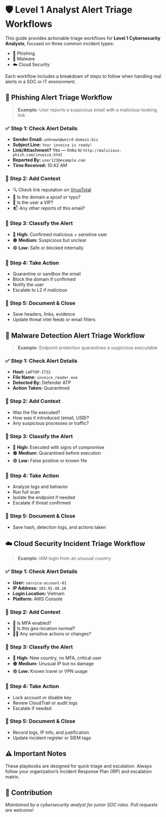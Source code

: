 # 🛡️ Level 1 Analyst Alert Triage Workflows

This guide provides actionable triage workflows for **Level 1 Cybersecurity Analysts**, focused on three common incident types:
- 📄 Phishing
- 🦠 Malware
- ☁️ Cloud Security

Each workflow includes a breakdown of steps to follow when handling real alerts in a SOC or IT environment.

## 📄 Phishing Alert Triage Workflow

> **Example:** User reports a suspicious email with a malicious-looking link

### ✅ Step 1: Check Alert Details
- **Sender Email:** `unknown@weird-domain.biz`
- **Subject Line:** `Your invoice is ready!`
- **Link/Attachment?** Yes — links to `http://malicious-phish.com/invoice.html`
- **Reported By:** `user123@example.com`
- **Time Received:** 10:42 AM

### 🧠 Step 2: Add Context
- 🔍 Check link reputation on [VirusTotal](https://virustotal.com)
- 🧐 Is the domain a spoof or typo?
- 👤 Is the user a VIP?
- 📬 Any other reports of this email?

### 🚦 Step 3: Classify the Alert
- 🔴 **High:** Confirmed malicious + sensitive user
- 🟠 **Medium:** Suspicious but unclear
- 🟢 **Low:** Safe or blocked internally

### 📩 Step 4: Take Action
- Quarantine or sandbox the email
- Block the domain if confirmed
- Notify the user
- Escalate to L2 if malicious

### 🧹 Step 5: Document & Close
- Save headers, links, evidence
- Update threat intel feeds or email filters

## 🦠 Malware Detection Alert Triage Workflow

> **Example:** Endpoint protection quarantines a suspicious executable

### ✅ Step 1: Check Alert Details
- **Host:** `LAPTOP-IT32`
- **File Name:** `invoice_reader.exe`
- **Detected By:** Defender ATP
- **Action Taken:** Quarantined

### 🧠 Step 2: Add Context
- Was the file executed?
- How was it introduced (email, USB)?
- Any suspicious processes or traffic?

### 🚦 Step 3: Classify the Alert
- 🔴 **High:** Executed with signs of compromise
- 🟠 **Medium:** Quarantined before execution
- 🟢 **Low:** False positive or known file

### 📩 Step 4: Take Action
- Analyze logs and behavior
- Run full scan
- Isolate the endpoint if needed
- Escalate if threat confirmed

### 🧹 Step 5: Document & Close
- Save hash, detection logs, and actions taken

## ☁️ Cloud Security Incident Triage Workflow

> **Example:** IAM login from an unusual country

### ✅ Step 1: Check Alert Details
- **User:** `service-account-01`
- **IP Address:** `103.92.40.10`
- **Login Location:** Vietnam
- **Platform:** AWS Console

### 🧠 Step 2: Add Context
- 🔐 Is MFA enabled?
- 📍 Is this geo-location normal?
- 🕵️‍♂️ Any sensitive actions or changes?

### 🚦 Step 3: Classify the Alert
- 🔴 **High:** New country, no MFA, critical user
- 🟠 **Medium:** Unusual IP but no damage
- 🟢 **Low:** Known travel or VPN usage

### 📩 Step 4: Take Action
- Lock account or disable key
- Review CloudTrail or audit logs
- Escalate if needed

### 🧹 Step 5: Document & Close
- Record logs, IP info, and justification
- Update incident register or SIEM tags

## ⚠️ Important Notes
These playbooks are designed for quick triage and escalation. Always follow your organization’s Incident Response Plan (IRP) and escalation matrix.

## 📘 Contribution
*Maintained by a cybersecurity analyst for junior SOC roles. Pull requests are welcome!*

